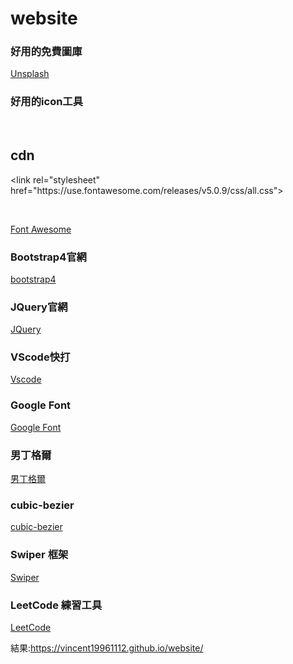 # website
<h3>好用的免費圖庫</h3>
<p><a href="https://unsplash.com/">Unsplash</a><p> 
<h3>好用的icon工具</h3>
<br><h2>cdn</h2><p>&lt;link rel="stylesheet" href="https://use.fontawesome.com/releases/v5.0.9/css/all.css"&gt;</p><br>
<p><a href="https://fontawesome.com/icons?d=gallery">Font Awesome</a><p> 
<h3>Bootstrap4官網</h3>
<p><a href="https://getbootstrap.com/">bootstrap4</a><p> 
<h3>JQuery官網</h3>
<p><a href="https://jquery.com/">JQuery</a><p>   
<h3>VScode快打</h3>
<p><a href="https://www.cnblogs.com/summit7ca/p/6944215.html">Vscode</a><p> 
<h3>Google Font</h3>
<p><a href="https://fonts.google.com/">Google Font</a><p>   
<h3>男丁格爾</h3>
<p><a href="http://abgne.tw/jquery/apply-jquery/jquery-nike-gallery.html">男丁格爾</a><p>     
<h3>cubic-bezier</h3>
<p><a href="https://cubic-bezier.com/#.17,.67,.83,.67">cubic-bezier</a><p>   
<h3>Swiper 框架</h3>
<p><a href="https://cubic-bezier.com/#.17,.67,.83,.67">Swiper</a><p> 
<h3>LeetCode 練習工具</h3>
<p><a href="https://leetcode.com/">LeetCode</a><p>  

結果:https://vincent19961112.github.io/website/
